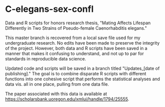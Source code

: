 # C-elegans-sex-confl
Data and R scripts for honors research thesis, "Mating Affects Lifespan Differently in Two Strains of Pseudo-female Caenorhabditis elegans."

This master branch is recovered from a local save file used for my undergraduate research. No edits have been made to preserve the integrity of the project. 
However, both data and R scripts have been saved in a manner that makes it confusing to understand, and not up to par for standards in reproducible data science.

Updated code and scripts will be saved in a branch titled "Updates_[date of publishing]."
The goal is to combine disparate R scripts with different functions into one cohesive script that performs the statistical analyses and data vis. all in one place, pulling from one data file.

The paper associated with this data is available at https://scholarsbank.uoregon.edu/xmlui/handle/1794/25555.
